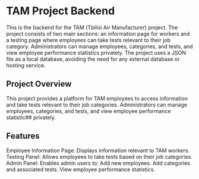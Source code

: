 # TAM Project Backend

This is the backend for the TAM (Tbilisi Air Manufacturer) project. The project consists of two main sections: an information page for workers and a testing page where employees can take tests relevant to their job category. Administrators can manage employees, categories, and tests, and view employee performance statistics privately. The project uses a JSON file as a local database, avoiding the need for any external database or hosting service.

## Project Overview

This project provides a platform for TAM employees to access information and take tests relevant to their job categories. Administrators can manage employees, categories, and tests, and view employee performance statistic## privately.

## Features

Employee Information Page: Displays information relevant to TAM workers.
Testing Panel: Allows employees to take tests based on their job categories.
Admin Panel: Enables admin users to:
Add new employees.
Add categories and associated tests.
View employee performance statistics.
